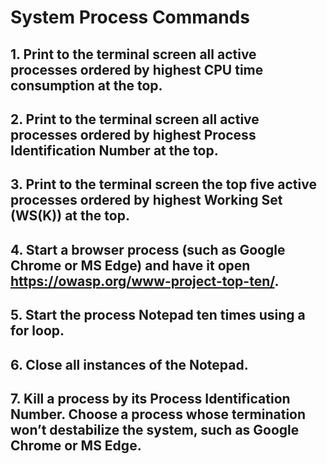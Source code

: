 # System Process Commands


## 1. Print to the terminal screen all active processes ordered by highest CPU time consumption at the top.



## 2. Print to the terminal screen all active processes ordered by highest Process Identification Number at the top.



## 3. Print to the terminal screen the top five active processes ordered by highest Working Set (WS(K)) at the top.



## 4. Start a browser process (such as Google Chrome or MS Edge) and have it open https://owasp.org/www-project-top-ten/.



## 5. Start the process Notepad ten times using a for loop.



## 6. Close all instances of the Notepad.



## 7. Kill a process by its Process Identification Number. Choose a process whose termination won’t destabilize the system, such as Google Chrome or MS Edge.